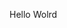 Hello Wolrd














































































































































































































































































































































































































































































































































































































































































































































































































































































































































































































































































































































































































































































































































































































































































































































































































































































































































































































































































































































































































































































































































































































































































































































































































































































































































































































































































































































































































































































































































































































































































































































































































































































































































































































































































































































































































































































































































































































































































































































